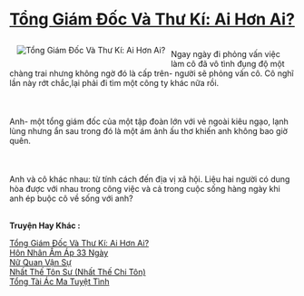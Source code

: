 <a href="https://utruyen.com/truyen/tong-giam-doc-va-thu-ki-ai-hon-ai/19578/" title="Tổng Giám Đốc Và Thư Kí: Ai Hơn Ai?"><h1>Tổng Giám Đốc Và Thư Kí: Ai Hơn Ai?</h1></a><div style="display:table"><img align="right" style="float: left; padding: 10px;" src="https://utruyen.com/images/story/200x260/tong-giam-doc-va-thu-ki-ai-hon-ai.jpg" alt="Tổng Giám Đốc Và Thư Kí: Ai Hơn Ai?"><br/>Ngay ngày đi phỏng vấn việc làm cô đã vô tình đụng độ một chàng trai nhưng không ngờ đó là cấp trên- người sẽ phỏng vấn cô. Cô nghĩ lần này rớt chắc,lại phải đi tìm một công ty khác nữa rồi.<br/><br/><br/><br/>Anh- một tổng giám đốc của một tập đoàn lớn với vẻ ngoài kiêu ngạo, lạnh lùng nhưng ẩn sau trong đó là một ám ảnh ấu thơ khiến anh không bao giờ quên.<br/><br/><br/><br/>Anh và cô khác nhau: từ tính cách đến địa vị xã hội. Liệu hai người có dung hòa được với nhau trong công việc và cả trong cuộc sống hàng ngày khi anh ép buộc cô về sống với anh?</div><p><br><b>Truyện Hay Khác :</b></p><a href="https://utruyen.com/truyen/tong-giam-doc-va-thu-ki-ai-hon-ai/19578/" alt="Tổng Giám Đốc Và Thư Kí: Ai Hơn Ai?">Tổng Giám Đốc Và Thư Kí: Ai Hơn Ai?</a><br/><a href="https://utruyen.com/truyen/hon-nhan-am-ap-33-ngay/19215/" alt="Hôn Nhân Ấm Áp 33 Ngày">Hôn Nhân Ấm Áp 33 Ngày</a><br/><a href="https://github.com/quanluxury/ngontinh_top100/tree/master/17599" alt="Nữ Quan Vận Sự">Nữ Quan Vận Sự</a><br/><a href="https://github.com/quanluxury/ngontinh_top100/tree/master/17556" alt="Nhất Thế Tôn Sư (Nhất Thế Chi Tôn)">Nhất Thế Tôn Sư (Nhất Thế Chi Tôn)</a><br/><a href="https://www.google.com.bn/url?q=https%3A%2F%2Futruyen.com%2Ftruyen%2Ftong-tai-ac-ma-tuyet-tinh%2F19533%2F" alt="Tổng Tài Ác Ma Tuyệt Tình">Tổng Tài Ác Ma Tuyệt Tình</a><br/>